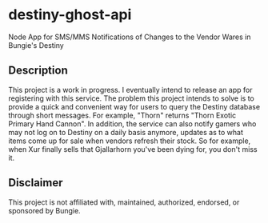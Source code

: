 # destiny-ghost-api
Node App for SMS/MMS Notifications of Changes to the Vendor Wares in Bungie's Destiny

## Description

This project is a work in progress. I eventually intend to release an app for registering with this service. The problem this project intends to solve is to provide a quick and convenient way for users to query the Destiny database through short messages. For example, "Thorn" returns "Thorn Exotic Primary Hand Cannon". In addition, the service can also notify gamers who may not log on to Destiny on a daily basis anymore, updates as to what items come up for sale when vendors refresh their stock. So for example, when Xur finally sells that Gjallarhorn you've been dying for, you don't miss it.

## Disclaimer

This project is not affiliated with, maintained, authorized, endorsed, or sponsored by Bungie.
